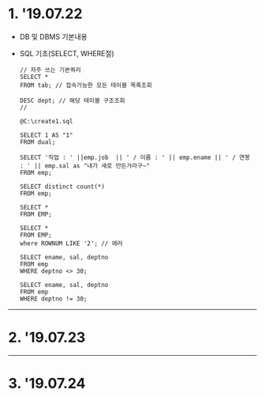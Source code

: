 # 1. '19.07.22

* DB 및 DBMS 기본내용

* SQL 기초(SELECT, WHERE절)

      // 자주 쓰는 기본쿼리
      SELECT *
      FROM tab; // 접속가능한 모든 테이블 목록조회

      DESC dept; // 해당 테이블 구조조회
      //

      @C:\create1.sql

      SELECT 1 AS "1"
      FROM dual;

      SELECT '직업 : ' ||emp.job  || ' / 이름 : ' || emp.ename || ' / 연봉 : ' || emp.sal as "내가 새로 만든거라구~"
      FROM emp;

      SELECT distinct count(*)
      FROM emp;

      SELECT *
      FROM EMP;

      SELECT *
      FROM EMP;
      where ROWNUM LIKE '2'; // 에러

      SELECT ename, sal, deptno
      FROM emp
      WHERE deptno <> 30;

      SELECT ename, sal, deptno
      FROM emp
      WHERE deptno != 30;
  
------
  
# 2. '19.07.23


------

# 3. '19.07.24


